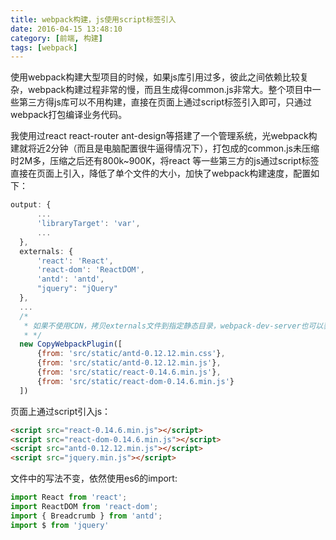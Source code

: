 ```yaml
---
title: webpack构建，js使用script标签引入
date: 2016-04-15 13:48:10
category: [前端, 构建]
tags: [webpack]
---
```

使用webpack构建大型项目的时候，如果js库引用过多，彼此之间依赖比较复杂，webpack构建过程非常的慢，而且生成得common.js非常大。整个项目中一些第三方得js库可以不用构建，直接在页面上通过script标签引入即可，只通过webpack打包编译业务代码。

我使用过react react-router ant-design等搭建了一个管理系统，光webpack构建就将近2分钟（而且是电脑配置很牛逼得情况下），打包成的common.js未压缩时2M多，压缩之后还有800k~900K，将react 等一些第三方的js通过script标签直接在页面上引入，降低了单个文件的大小，加快了webpack构建速度，配置如下：
```javascript
output: {
      ...
      'libraryTarget': 'var',
      ...
  },
  externals: {
      'react': 'React',
      'react-dom': 'ReactDOM',
      'antd': 'antd',
      "jquery": "jQuery"
  },
  ...
  /*
   * 如果不使用CDN，拷贝externals文件到指定静态目录，webpack-dev-server也可以获取到这些文件。
   * */
  new CopyWebpackPlugin([
      {from: 'src/static/antd-0.12.12.min.css'},
      {from: 'src/static/antd-0.12.12.min.js'},
      {from: 'src/static/react-0.14.6.min.js'},
      {from: 'src/static/react-dom-0.14.6.min.js'}
  ])
```
页面上通过script引入js：
```html
<script src="react-0.14.6.min.js"></script>
<script src="react-dom-0.14.6.min.js"></script>
<script src="antd-0.12.12.min.js"></script>
<script src="jquery.min.js"></script>
```
文件中的写法不变，依然使用es6的import:
```javascript
import React from 'react';
import ReactDOM from 'react-dom';
import { Breadcrumb } from 'antd';
import $ from 'jquery'
```
